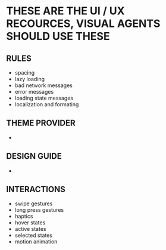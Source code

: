 
# THESE ARE THE UI / UX RECOURCES, VISUAL AGENTS SHOULD USE THESE

## RULES
- spacing
- lazy loading
- bad network messages
- error messages
- loading state messages
- localization and formating

## THEME PROVIDER
- 

## DESIGN GUIDE
- 

## INTERACTIONS
- swipe gestures
- long press gestures
- haptics
- hover states
- active states
- selected states
- motion animation
